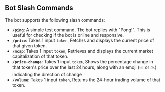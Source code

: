 ## Bot Slash Commands

The bot supports the following slash commands:

- **`/ping`**: A simple test command. The bot replies with "Pong!". This is useful for checking if the bot is online and responsive.
- **`/price`**: Takes 1 input `token`, Fetches and displays the current price of that given token.
- **`/mcap`**: Takes 1 input `token`,  Retrieves and displays the current market capitalization of that token.
- **`/price-change`**: Takes 1 input `token`, Shows the percentage change in that token's price over the last 24 hours, along with an emoji (📈 or 📉) indicating the direction of change.
- **`/volume`**: Takes 1 input `token`, Returns the 24-hour trading volume of that token.
